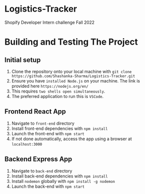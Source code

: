 # Logistics-Tracker
Shopify Developer Intern challenge Fall 2022
# Building and Testing The Project
## Initial setup
1. Clone the repository onto your local machine with ```git clone https://github.com/Shashanka-Sharma/Logistics-Tracker.git```
2. Ensure you have ```installed Node.js``` on your machine. The link is provided here ```https://nodejs.org/en/```
3. This requires ```two shells open simultaneously```. 
4. The preferred application to run this is ```VSCode```.
## Frontend React App
1. Navigate to ```front-end``` directory
2. Install front-end dependencies with ```npm install```
3. Launch the front-end with ```npm start```
4. If not done automatically, access the app using a browser at ```localhost:3000```
## Backend Express App
1. Navigate to ```back-end``` directory
2. Install back-end dependencies with ```npm install```
3. Install `nodemon` globally with ```npm install -g nodemon```
4. Launch the back-end with ```npm start```
